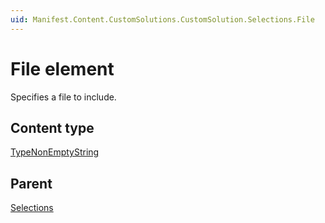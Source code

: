 ```yaml
---
uid: Manifest.Content.CustomSolutions.CustomSolution.Selections.File
---
```


# File element

Specifies a file to include.

## Content type

[TypeNonEmptyString](xref:Manifest-TypeNonEmptyString)

## Parent

[Selections](xref:Manifest.Content.CustomSolutions.CustomSolution.Selections)
